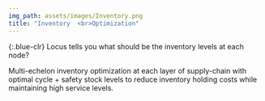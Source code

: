 ```yaml
---
img_path: assets/images/Inventory.png
title: "Inventory  <br>Optimization"
---
```

{:.blue-clr}
Locus tells you what should be the inventory levels at each node?

Multi-echelon inventory optimization at each layer of supply-chain with optimal cycle + safety stock levels to reduce inventory holding costs while maintaining high service levels.